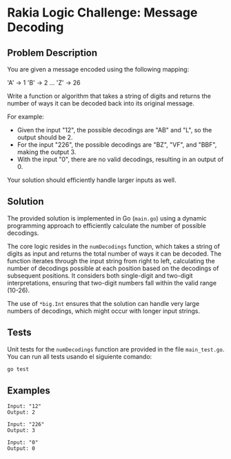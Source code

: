 # Rakia Logic Challenge: Message Decoding

## Problem Description

You are given a message encoded using the following mapping:

'A' -> 1
'B' -> 2
...
'Z' -> 26

Write a function or algorithm that takes a string of digits and returns the number of ways it
can be decoded back into its original message.

For example:
- Given the input "12", the possible decodings are "AB" and "L", so the output should be 2.
- For the input "226", the possible decodings are "BZ", "VF", and "BBF", making the output 3.
- With the input "0", there are no valid decodings, resulting in an output of 0.

Your solution should efficiently handle larger inputs as well.

## Solution

The provided solution is implemented in Go (`main.go`) using a dynamic programming approach to efficiently calculate the number of possible decodings.

The core logic resides in the `numDecodings` function, which takes a string of digits as input and returns the total number of ways it can be decoded. The function iterates through the input string from right to left, calculating the number of decodings possible at each position based on the decodings of subsequent positions. It considers both single-digit and two-digit interpretations, ensuring that two-digit numbers fall within the valid range (10-26).

The use of `*big.Int` ensures that the solution can handle very large numbers of decodings, which might occur with longer input strings.

## Tests

Unit tests for the `numDecodings` function are provided in the file `main_test.go`.  
You can run all tests usando el siguiente comando:

```bash
go test
```

## Examples

```
Input: "12"
Output: 2

Input: "226"
Output: 3

Input: "0"
Output: 0
```